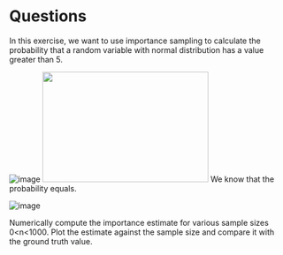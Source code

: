 # Questions #
In this exercise, we want to use importance sampling to calculate the probability that a random variable with normal distribution has a value greater than 5.

![image]()
<img src="https://github.com/user-attachments/assets/c1f32239-0c94-48ec-9e6a-3a0b74a1b2b7" width="300" height="200" />
We know that the probability equals.

![image](https://github.com/user-attachments/assets/770e261e-5f7a-4707-adcb-7bc9d62fd246)

Numerically compute the importance estimate for various sample sizes 0<n<1000. Plot the estimate against the sample size and compare it with the ground truth value.
